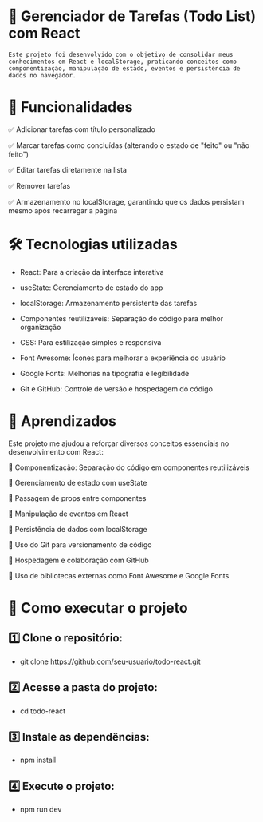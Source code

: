 # 📝 Gerenciador de Tarefas (Todo List) com React

    Este projeto foi desenvolvido com o objetivo de consolidar meus conhecimentos em React e localStorage, praticando conceitos como componentização, manipulação de estado, eventos e persistência de dados no navegador.

# 🚀 Funcionalidades
✅ Adicionar tarefas com título personalizado

✅ Marcar tarefas como concluídas (alterando o estado de "feito" ou "não feito")

✅ Editar tarefas diretamente na lista

✅ Remover tarefas

✅ Armazenamento no localStorage, garantindo que os dados persistam mesmo após recarregar a página

# 🛠️ Tecnologias utilizadas

- React: Para a criação da interface interativa

- useState: Gerenciamento de estado do app

- localStorage: Armazenamento persistente das tarefas

- Componentes reutilizáveis: Separação do código para melhor organização

- CSS: Para estilização simples e responsiva

- Font Awesome: Ícones para melhorar a experiência do usuário

- Google Fonts: Melhorias na tipografia e legibilidade

- Git e GitHub: Controle de versão e hospedagem do código
 

# 📌 Aprendizados
Este projeto me ajudou a reforçar diversos conceitos essenciais no desenvolvimento com React:

📌 Componentização: Separação do código em componentes reutilizáveis

📌 Gerenciamento de estado com useState

📌 Passagem de props entre componentes

📌 Manipulação de eventos em React

📌 Persistência de dados com localStorage

📌 Uso do Git para versionamento de código

📌 Hospedagem e colaboração com GitHub

📌 Uso de bibliotecas externas como Font Awesome e Google Fonts

# 🔧 Como executar o projeto

## 1️⃣ Clone o repositório:
 - git clone https://github.com/seu-usuario/todo-react.git

## 2️⃣ Acesse a pasta do projeto:
 - cd todo-react

## 3️⃣ Instale as dependências:
 - npm install

## 4️⃣ Execute o projeto:
- npm run dev

